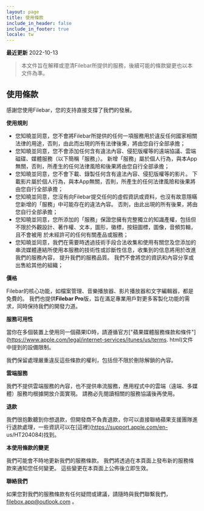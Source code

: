 ```yaml
---
layout: page
title: 使用條款
include_in_header: false
include_in_footer: true
locale: tw
---
```


**最近更新**
2022-10-13

> 本文件旨在解釋或澄清Filebar所提供的服務，後續可能的條款變更也以本文件為準。

## 使用條款

感謝您使用Filebar，您的支持直接支撐了我們的發展。

**使用規則**

* 您知曉並同意，您不會將Filebar所提供的任何一項服務用於違反任何國家相關法律的用途，否則，由此而出現的所有法律後果，將由您自行全部承擔；
* 您知曉並同意，您不會添加任何含有違法內容、侵犯版權等的遠端協議、雲端磁碟、媒體服務（以下簡稱「服務」）。 新增「服務」屬於個人行為，與本App無關，否則，所產生的任何法律風險和後果將由您自行全部承擔；
* 您知曉並同意，您不會下載、錄製任何含有違法內容、侵犯版權等的影片。 下載影片屬於個人行為，與本App無關，否則，所產生的任何法律風險和後果將由您自行全部承擔；
* 您知曉並同意，您沒有向Filebar提交任何的虛假資訊或資料，也沒有故意隱瞞您新增的「服務」中可能存在的違法內容。 否則，由此出現的所有後果，將由您自行全部承擔；
* 您知曉並同意，您所添加的「服務」保證您擁有完整獨立的知識產權，包括但不限於外觀設計、著作權、文本，圖形，徽標，按鈕圖標，圖像，音頻剪輯，且不會被用 於未經許可的任何有關產品或服務；
* 您知曉並同意，我們在需要時透過技術手段合法收集和使用有關您及您添加的串流媒體連結所使用本服務的技術性或診斷性信息，收集到的信息將用於改進我們的服務內容， 提升我們的服務品質。 我們不會將您的資訊和內容分享或出售給其他的組織；

**價格**

Filebar的核心功能，如檔案管理、音樂播放器、影片播放器和文字編輯器，都是免費的。 我們也提供**Filebar Pro**版，旨在滿足專業用戶對更多客製化功能的需求，同時保持我們的開發力道。

**服務可用性**

當你在多個裝置上使用同一個蘋果ID時，請遵循官方["蘋果媒體服務條款和條件"](https://www.apple.com/legal/internet-services/itunes/us/terms. html)文件中提到的設備限制。

我們保留處理嚴重違反這些條款的權利，包括但不限於刪除解鎖的內容。

**雲端服務**

我們不提供雲端服務的內容，也不提供串流服務，應用程式中的雲端（遠端、多媒體）服務均根據開放介面實現。 請務必先閱讀相關的服務協議後再使用。

**退款**

我們很抱歉聽到你想退款，但開發商不負責退款，你可以直接聯絡蘋果支援團隊進行退款處理，一些資訊可以在[這裡](https://support.apple.com/en- us/HT204084)找到。

**本使用條款的變更**

我們可能會不時地更新我們的服務條款。 我們將透過在本頁面上發布新的服務條款來通知您任何變更。 這些變更在本頁面上公佈後立即生效。

**聯絡我們**

如果您對我們的服務條款有任何疑問或建議，請隨時與我們聯繫我們，filebox.app@outlook.com 。
